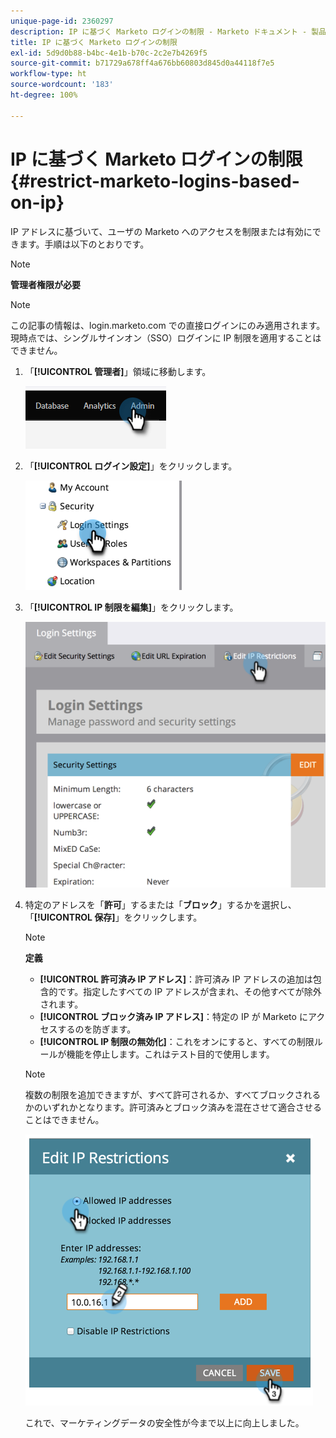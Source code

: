 ```yaml
---
unique-page-id: 2360297
description: IP に基づく Marketo ログインの制限 - Marketo ドキュメント - 製品ドキュメント
title: IP に基づく Marketo ログインの制限
exl-id: 5d9d0b88-b4bc-4e1b-b70c-2c2e7b4269f5
source-git-commit: b71729a678ff4a676bb60803d845d0a44118f7e5
workflow-type: ht
source-wordcount: '183'
ht-degree: 100%

---
```


# IP に基づく Marketo ログインの制限 {#restrict-marketo-logins-based-on-ip}

IP アドレスに基づいて、ユーザの Marketo へのアクセスを制限または有効にできます。手順は以下のとおりです。

>[!NOTE]
>
>**管理者権限が必要**

>[!NOTE]
>
>この記事の情報は、login.marketo.com での直接ログインにのみ適用されます。現時点では、シングルサインオン（SSO）ログインに IP 制限を適用することはできません。

1. 「**[!UICONTROL 管理者]**」領域に移動します。

   ![](assets/restrict-marketo-logins-based-on-ip-1.png)

1. 「**[!UICONTROL ログイン設定]**」をクリックします。

   ![](assets/restrict-marketo-logins-based-on-ip-2.png)

1. 「**[!UICONTROL IP 制限を編集]**」をクリックします。

   ![](assets/restrict-marketo-logins-based-on-ip-3.png)

1. 特定のアドレスを「**許可**」するまたは「**ブロック**」するかを選択し、「**[!UICONTROL 保存]**」をクリックします。

   >[!NOTE]
   >
   >**定義**
   >
   >* **[!UICONTROL 許可済み IP アドレス]**：許可済み IP アドレスの追加は包含的です。指定したすべての IP アドレスが含まれ、その他すべてが除外されます。
   >* **[!UICONTROL ブロック済み IP アドレス]**：特定の IP が Marketo にアクセスするのを防ぎます。
   >* **[!UICONTROL IP 制限の無効化]**：これをオンにすると、すべての制限ルールが機能を停止します。これはテスト目的で使用します。

   >[!NOTE]
   >
   >複数の制限を追加できますが、すべて許可されるか、すべてブロックされるかのいずれかとなります。許可済みとブロック済みを混在させて適合させることはできません。

   ![](assets/restrict-marketo-logins-based-on-ip-4.png)

   これで、マーケティングデータの安全性が今まで以上に向上しました。
